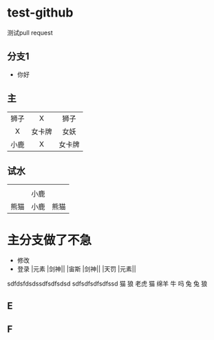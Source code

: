 # test-github
测试pull request

## 分支1

- 你好

## 主
||||
|:---:|:---:|:---:|
|狮子|X|狮子|
|X|女卡牌|女妖|
|小鹿|X|女卡牌|



## 试水

||||
|:---:|:---:|:---:|
| |||
| |小鹿||
|熊猫|小鹿|熊猫|

# 主分支做了不急


- 修改
- 登录
|元素 |剑神||
|宙斯 |剑神||
|天罚 |元素||

sdfdsfdsdssdfsdfsdsd
sdfsdfsdfsdfssd
猫 狼
老虎  猫 绵羊
牛 吗 兔
兔 狼

## E
## F

